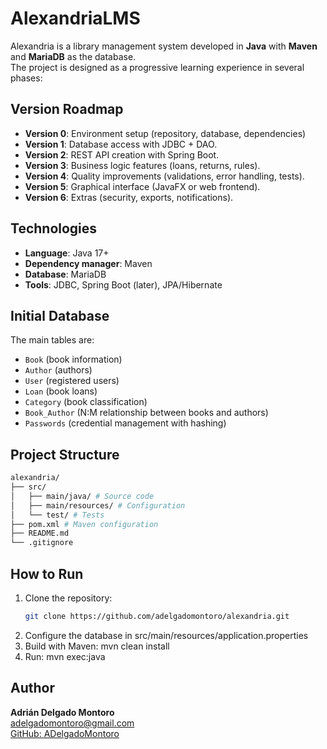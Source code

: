 # AlexandriaLMS

Alexandria is a library management system developed in **Java** with **Maven** and **MariaDB** as the database.  
The project is designed as a progressive learning experience in several phases:

## Version Roadmap
- **Version 0**: Environment setup (repository, database, dependencies) 
- **Version 1**: Database access with JDBC + DAO.
- **Version 2**: REST API creation with Spring Boot.  
- **Version 3**: Business logic features (loans, returns, rules).  
- **Version 4**: Quality improvements (validations, error handling, tests).  
- **Version 5**: Graphical interface (JavaFX or web frontend).  
- **Version 6**: Extras (security, exports, notifications).  

## Technologies
- **Language**: Java 17+  
- **Dependency manager**: Maven  
- **Database**: MariaDB  
- **Tools**: JDBC, Spring Boot (later), JPA/Hibernate  

## Initial Database
The main tables are:  
- `Book` (book information)  
- `Author` (authors)  
- `User` (registered users)  
- `Loan` (book loans)  
- `Category` (book classification)  
- `Book_Author` (N:M relationship between books and authors)  
- `Passwords` (credential management with hashing)  

## Project Structure
```bash
alexandria/
├── src/
│   ├── main/java/ # Source code
│   ├── main/resources/ # Configuration
│   └── test/ # Tests
├── pom.xml # Maven configuration
├── README.md
└── .gitignore
```

## How to Run
1. Clone the repository:
   ```bash
   git clone https://github.com/adelgadomontoro/alexandria.git
2. Configure the database in src/main/resources/application.properties
3. Build with Maven: mvn clean install
4. Run: mvn exec:java

## Author

**Adrián Delgado Montoro**  
[adelgadomontoro@gmail.com](mailto:adelgadomontoro@gmail.com)  
[GitHub: ADelgadoMontoro](https://github.com/ADelgadoMontoro)
